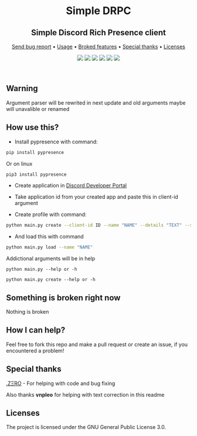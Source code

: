 <p align="center">
  <h1 align="center">Simple DRPС</h1>
</p>
<p align="center">
  <h2 align="center">Simple Discord Rich Presence client</h2>
</p>
<p align="center">
  <a href="https://github.com/OctoBanon-Main/discord-rpc-client/issues">Send bug report</a>
  •
  <a href="https://github.com/OctoBanon-Main/discord-rpc-client#how-use-this">Usage</a>
  •
  <a href="https://github.com/OctoBanon-Main/discord-rpc-client#something-is-broken-right-now">Broked features</a>
  •
  <a href="https://github.com/OctoBanon-Main/discord-rpc-client#special-thanks">Special thanks</a>
  •
  <a href="https://github.com/OctoBanon-Main/discord-rpc-client#licenses">Licenses</a>
</p>

<p align="center">
  <img src="https://img.shields.io/github/contributors/OctoBanon-Main/discord-rpc-client?style=for-the-badge"/>
  <img src="https://img.shields.io/github/forks/OctoBanon-Main/discord-rpc-client?style=for-the-badge"/>
  <img src="https://img.shields.io/github/stars/OctoBanon-Main/discord-rpc-client?style=for-the-badge"/>
  <img src="https://img.shields.io/github/issues/OctoBanon-Main/discord-rpc-client?style=for-the-badge"/>
  <img src="https://img.shields.io/github/downloads/OctoBanon-Main/discord-rpc-client/total?style=for-the-badge"/>
  <img src="https://img.shields.io/github/license/OctoBanon-Main/discord-rpc-client?style=for-the-badge"/>
</p>
<br />

## Warning
Argument parser will be rewrited in next update and old arguments maybe will unavalible or renamed

## How use this?
- Install pypresence with command:
```bash
pip install pypresence
```
Or on linux
```bash
pip3 install pypresence
```
- Create application in [Discord Developer Portal](https://discord.com/developers/applications)

- Take application id from your created app and paste this in client-id argument

- Create profile with command:
```bash
python main.py create --client-id ID --name "NAME" --details "TEXT" --state "TEXT"
```
- And load this with command
```bash
python main.py load --name "NAME"
```
Addictional arguments will be in help
```
python main.py --help or -h
```
```
python main.py create --help or -h
```

## Something is broken right now
Nothing is broken

## How I can help?
Feel free to fork this repo and make a pull request or create an issue, if you encountered a problem!

## Special thanks
[.ZΞRO](https://github.com/kostya-zero) - For helping with code and bug fixing

Also thanks **vnpleo** for helping with text correction in this readme

## Licenses
The project is licensed under the GNU General Public License 3.0.
